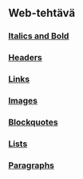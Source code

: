 ## <Henni Veikkonen> Web-tehtävä

### [Italics and Bold](IT.md)

### [Headers](headers.md)

### [Links](links.md)

### [Images](images.md)

### [Blockquotes](blockquotes.md)

### [Lists](lists.md)

### [Paragraphs](paragraphs.md)

